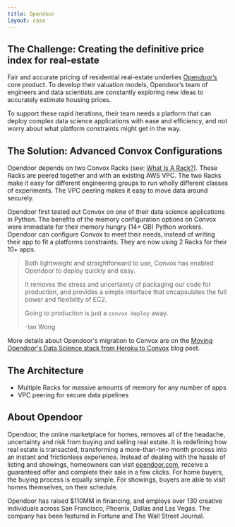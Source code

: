```yaml
---
title: Opendoor
layout: case
---
```


## The Challenge: Creating the definitive price index for real-estate

Fair and accurate pricing of residential real-estate underlies [Opendoor’s]((https://opendoor.com/)) core product. To develop their valuation models, Opendoor’s team of engineers and data scientists are constantly exploring new ideas to accurately estimate housing prices.

To support these rapid iterations, their team needs a platform that can deploy complex data science applications with ease and efficiency, and not worry about what platform constraints might get in the way.

## The Solution: Advanced Convox Configurations

Opendoor depends on two Convox Racks (see: [What Is A Rack?](https://convox.com/docs/rack/)). These Racks are peered together and with an existing AWS VPC. The two Racks make it easy for different engineering groups to run wholly different classes of experiments. The VPC peering makes it easy to move data around securely.

Opendoor first tested out Convox on one of their data science applications in Python. The benefits of the memory configuration options on Convox were immediate for their memory hungry (14+ GB) Python workers. Opendoor can configure Convox to meet their needs, instead of writing their app to fit a platforms constraints. They are now using 2 Racks for their 10+ apps.

> Both lightweight and straightforward to use, Convox has enabled Opendoor to deploy quickly and easy.
>
> It removes the stress and uncertainty of packaging our code for production, and provides a simple interface that encapsulates the full power and flexibility of EC2.
>
> Going to production is just a `convox deploy` away.
>
> -Ian Wong

More details about Opendoor's migration to Convox are on the [Moving Opendoor's Data Science stack from Heroku to Convox](https://labs.opendoor.com/moving-opendoors-data-science-stack-from-heroku-to-convox) blog post.

## The Architecture

* Multiple Racks for massive amounts of memory for any number of apps
* VPC peering for secure data pipelines

## About Opendoor

Opendoor, the online marketplace for homes, removes all of the headache, uncertainty and risk from buying and selling real estate. It is redefining how real estate is transacted, transforming a more-than-two month process into an instant and frictionless experience. Instead of dealing with the hassle of listing and showings, homeowners can visit [opendoor.com](https://opendoor.com), receive a guaranteed offer and complete their sale in a few clicks. For home buyers, the buying process is equally simple. For showings, buyers are able to visit homes themselves, on their schedule.

Opendoor has raised $110MM in financing, and employs over 130 creative individuals across San Francisco, Phoenix, Dallas and Las Vegas. The company has been featured in Fortune and The Wall Street Journal.